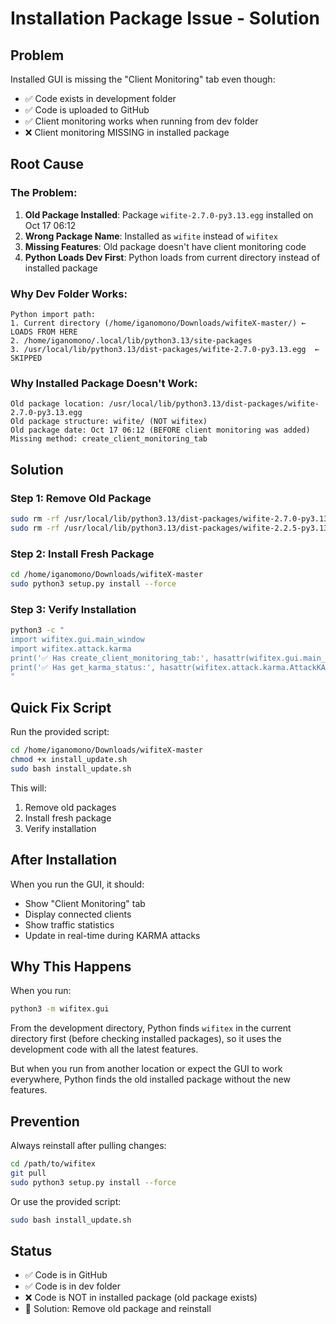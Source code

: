 # Installation Package Issue - Solution

## Problem

Installed GUI is missing the "Client Monitoring" tab even though:
- ✅ Code exists in development folder
- ✅ Code is uploaded to GitHub
- ✅ Client monitoring works when running from dev folder
- ❌ Client monitoring MISSING in installed package

## Root Cause

### The Problem:
1. **Old Package Installed**: Package `wifite-2.7.0-py3.13.egg` installed on Oct 17 06:12
2. **Wrong Package Name**: Installed as `wifite` instead of `wifitex`
3. **Missing Features**: Old package doesn't have client monitoring code
4. **Python Loads Dev First**: Python loads from current directory instead of installed package

### Why Dev Folder Works:
```
Python import path:
1. Current directory (/home/iganomono/Downloads/wifiteX-master/) ← LOADS FROM HERE
2. /home/iganomono/.local/lib/python3.13/site-packages
3. /usr/local/lib/python3.13/dist-packages/wifite-2.7.0-py3.13.egg  ← SKIPPED
```

### Why Installed Package Doesn't Work:
```
Old package location: /usr/local/lib/python3.13/dist-packages/wifite-2.7.0-py3.13.egg
Old package structure: wifite/ (NOT wifitex)
Old package date: Oct 17 06:12 (BEFORE client monitoring was added)
Missing method: create_client_monitoring_tab
```

## Solution

### Step 1: Remove Old Package
```bash
sudo rm -rf /usr/local/lib/python3.13/dist-packages/wifite-2.7.0-py3.13.egg
sudo rm -rf /usr/local/lib/python3.13/dist-packages/wifite-2.2.5-py3.13.egg
```

### Step 2: Install Fresh Package
```bash
cd /home/iganomono/Downloads/wifiteX-master
sudo python3 setup.py install --force
```

### Step 3: Verify Installation
```bash
python3 -c "
import wifitex.gui.main_window
import wifitex.attack.karma
print('✅ Has create_client_monitoring_tab:', hasattr(wifitex.gui.main_window.WifitexMainWindow, 'create_client_monitoring_tab'))
print('✅ Has get_karma_status:', hasattr(wifitex.attack.karma.AttackKARMA, 'get_karma_status'))
"
```

## Quick Fix Script

Run the provided script:
```bash
cd /home/iganomono/Downloads/wifiteX-master
chmod +x install_update.sh
sudo bash install_update.sh
```

This will:
1. Remove old packages
2. Install fresh package
3. Verify installation

## After Installation

When you run the GUI, it should:
- Show "Client Monitoring" tab
- Display connected clients
- Show traffic statistics
- Update in real-time during KARMA attacks

## Why This Happens

When you run:
```bash
python3 -m wifitex.gui
```

From the development directory, Python finds `wifitex` in the current directory first (before checking installed packages), so it uses the development code with all the latest features.

But when you run from another location or expect the GUI to work everywhere, Python finds the old installed package without the new features.

## Prevention

Always reinstall after pulling changes:
```bash
cd /path/to/wifitex
git pull
sudo python3 setup.py install --force
```

Or use the provided script:
```bash
sudo bash install_update.sh
```

## Status

- ✅ Code is in GitHub
- ✅ Code is in dev folder  
- ❌ Code is NOT in installed package (old package exists)
- 🔧 Solution: Remove old package and reinstall

